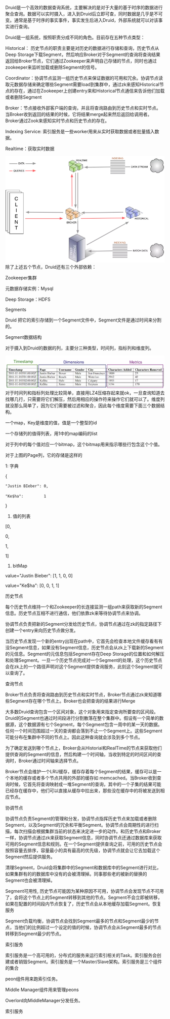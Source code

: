 Druid是一个高效的数据查询系统，主要解决的是对于大量的基于时序的数据进行聚合查询。数据可以实时摄入，进入到Druid后立即可查，同时数据是几乎是不可变。通常是基于时序的事实事件，事实发生后进入Druid，外部系统就可以对该事实进行查询。

Druid是一组系统，按照职责分成不同的角色。目前存在五种节点类型：

Historical： 历史节点的职责主要是对历史的数据进行存储和查询，历史节点从Deep Storage下载Segment，然后响应Broker对于Segment的查询将查询结果返回给Broker节点，它们通过Zookeeper来声明自己存储的节点，同时也通过zookeeper来监听加载或删除Segment的信号。

Coordinator：协调节点监测一组历史节点来保证数据的可用和冗余。协调节点读取元数据存储来确定哪些Segment需要load到集群中，通过zk来感知Historical节点的存在，通过在Zookeeper上创建entry来和Historical节点通信来告诉他们加载或者删除Segment

Broker：节点接收外部客户端的查询，并且将查询路由到历史节点和实时节点。当Broker收到返回的结果的时候，它将结果merge起来然后返回给调用者。Broker通过Zook来感知实时节点和历史节点的存在。

Indexing Service: 索引服务是一些worker用来从实时获取数据或者批量插入数据。

Realtime：获取实时数据

![](/assets/druid数据流向.png)除了上述五个节点，Druid还有三个外部依赖：

Zookeeper集群

元数据存储实例：Mysql

Deep Storage：HDFS

Segments

Druid 把它的索引存储到一个Segment文件中，Segment文件是通过时间来分割的。

Segment数据结构

对于摄入到Druid的数据的列，主要分三种类型，时间列，指标列和维度列。

![](/assets/数据结构.png)对于时间列和指标列处理比较简单，直接用LZ4压缩存起来就ok，一旦查询知道去找哪几行，只需要将它们解压，然后用相应的操作符来操作它们就可以了。维度列就没那么简单了，因为它们需要被过滤和聚合，因此每个维度需要下面三个数据结构。

一个map，Key是维度的值，值是一个整型的id

一个存储列的值得列表，用1中的map编码的list

对于列中的每个值对应一个bitmap，这个bitmap用来指示哪些行包含这个个值。

对于上图的Page列，它的存储是这样的

1: 字典

{

```
"Justin BIeber": 0,

"Ke$ha":         1
```

}

1. 值的列表

\[0,

0,

1,

1\]

1. bitMap

value="Justin Bieber": \[1, 1, 0, 0\]

value="Ke$ha":         \[0, 0, 1, 1\]

历史节点

每个历史节点维持一个和Zookeeper的长连接监测一组path来获取新的Segment信息。历史节点互相不进行通信，他们依靠zk来等待协调节点来协调。

协调节点负责把新的Segment分发给历史节点，协调节点通过在zk的指定路径下创建一个entry来向历史节点做分发。

当历史节点发现一个新的entry出现在path中，它首先会检查本地文件缓存看有有没Segment信息，如果没有Segment信息，历史节点会从zk上下载新的Segment的元信息。Segment的元信息包括Segment存在Deep Storage的位置和如何解压和处理Segment。一旦一个历史节点完成对一个Segment的处理，这个历史节点会在zk上的一个路径声明对这个Segment提供查询服务，此刻这个Segment就可以查询了。

查询节点

Broker节点负责将查询路由到历史节点和实时节点，Broker节点通过zk来知道哪些Segment存在哪个节点上。Broker也会把查询的结果进行Merge

大多数Druid查询包含一个区间对象，这个对象用来指定查询所要查的区间段。Druid的Segment也通过时间段进行分割散落在整个集群中。假设有一个简单的数据源，这个数据源有七个Segment，每个Segment包含一周中的某一天的数据。任何一个时间范围超过一天的查询都会落到不止一个Segment上。这些Segment可能分布在集群中不同的节点上。因此这种查询就会涉及到多个节点。

为了确定发送到哪个节点上，Broker会从Historial和RealTime的节点来获取他们提供查询的Segment的信息，然后构建一个时间轴，当收到特定的时间区间的查询时，Broker通过时间轴来选择节点。

Broker节点会维护一个LRU缓存，缓存存着每个Segment的结果，缓存可以是一个本地的缓存或者多个节点共用的外部的缓存如 memcached。当Broker收到查询时候，它首先将查询映射成一堆Segment的查询，其中的一个子集的结果可能已经存在缓存中，他们可以直接从缓存中拉出来，那些没在缓存中的将被发送到相应节点。

协调节点

协调节点负责Segment的管理和分发，协调节点指挥历史节点来加载或者删除Segment，以及Segment的冗余和平衡Segment。协调节点会周期性的进行扫描，每次扫描会根据集群当前的状态来决定进一步的动作。和历史节点和Broker一样，协调节点通过zk来获取Segment信息，同时协调节点还通过数据库来获取可用的Segment信息和规则。在一个Segment提供查询之前，可用的历史节点会按照容量去排序，容量最小的具有最高的优先级，协调节点就会让它去加载这个Segment然后提供服务。



清理Segment，Druid会将集群中的Segment和数据库中的Segment进行对比，如果集群有的的数据库中没有的会被清理掉。同事那些老的被新的替换的Segment也会被清理掉。

Segment可用性, 历史节点可能因为某种原因不可用，协调节点会发现节点不可用了，会将这个节点上的Segment转移到其他的节点。Segment不会立即被转移，如果在配置的时间段内节点恢复了，历史节点会从本地缓存加载Segment。恢复服务

Segment负载均衡，协调节点会找到Segment最多的节点和Segment最少的节点，当他们的比例超过一个设定的值的时候，协调节点会从Segment最多的节点转移到Segment最少的节点。

索引服务

索引服务是一个高可用的，分布式的服务来运行索引相关的Task。索引服务会创建或者销毁Segment。索引服务是一个Master/Slave架构。索引服务是三个组件的集合



peon组件用来跑索引任务。

Middle Manager组件用来管理peons

Overlord向MiddleManager分发任务。

索引服务



